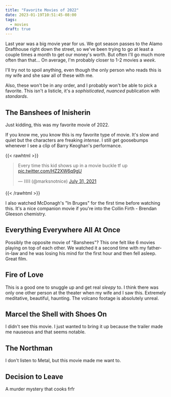 ```yaml
---
title: "Favorite Movies of 2022"
date: 2023-01-19T10:51:45-08:00
tags:
  - movies
draft: true
---
```


Last year was a big movie year for us. We got season passes to the Alamo Drafthouse right down the street, so we've been trying to go at least a couple times a month to get our money's worth. But often I'll go much more often than that... On average, I'm probably closer to 1-2 movies a _week_.

I'll try not to spoil anything, even though the only person who reads this is my wife and she saw all of these with me.

Also, these won't be in any order, and I probably won't be able to pick a favorite. This isn't a listicle, it's a _sophisticated_, _nuanced_ publication with _standards_.

## The Banshees of Inisherin

Just kidding, this was my favorite movie of 2022.

If you know me, you know this is my favorite type of movie. It's slow and quiet but the characters are freaking _intense_. I still get goosebumps whenever I see a clip of Barry Keoghan's performance.

{{< rawhtml >}}
<blockquote class="twitter-tweet" data-dnt="true" data-align="center"><p lang="en" dir="ltr">Every time this kid shows up in a movie buckle tf up <a href="https://t.co/HZ2XW6q9gU">pic.twitter.com/HZ2XW6q9gU</a></p>&mdash; ⛓⛓ (@marksnotnice) <a href="https://twitter.com/marksnotnice/status/1421582555900481537?ref_src=twsrc%5Etfw">July 31, 2021</a></blockquote> <script async src="https://platform.twitter.com/widgets.js" charset="utf-8"></script>
{{< /rawhtml >}}

I also watched McDonagh's "In Bruges" for the first time before watching this. It's a nice companion movie if you're into the Collin Firth - Brendan Gleeson chemistry.

## Everything Everywhere All At Once

Possibly the opposite movie of "Banshees"? This one felt like 6 movies playing on top of each other. We watched it a second time with my father-in-law and he was losing his mind for the first hour and then fell asleep. Great film.

## Fire of Love

This is a good one to snuggle up and get real _sleepy_ to. I think there was only one other person at the theater when my wife and I saw this. Extremely meditative, beautiful, haunting. The volcano footage is absolutely unreal.

## Marcel the Shell with Shoes On

I didn't see this movie. I just wanted to bring it up because the trailer made me nauseous and that seems notable.

## The Northman

I don't listen to Metal, but this movie made me want to.

## Decision to Leave

A murder mystery that cooks frfr
